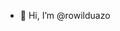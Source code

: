 - 👋 Hi, I’m @rowilduazo

<!---
rowilduazo/rowilduazo is a ✨ special ✨ repository because its `README.md` (this file) appears on your GitHub profile.
You can click the Preview link to take a look at your changes.
--->
